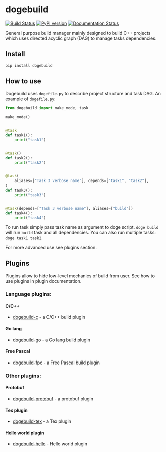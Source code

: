 # dogebuild

[![Build Status](https://travis-ci.org/dogebuild/dogebuild.svg?branch=master)](https://travis-ci.org/dogebuild/dogebuild)
[![PyPI version](https://badge.fury.io/py/dogebuild.svg)](https://badge.fury.io/py/dogebuild)
[![Documentation Status](https://readthedocs.org/projects/dogebuild/badge/?version=latest)](https://dogebuild.readthedocs.io/en/latest/?badge=latest)

General purpose build manager mainly designed to build C++ projects which
uses directed acyclic graph (DAG) to manage tasks dependencies.

## Install

```sh
pip install dogebuild
```

## How to use

Dogebuild uses `dogefile.py` to describe project structure and task DAG.
An example of `dogefile.py`:

```python
from dogebuild import make_mode, task

make_mode()


@task
def task1():
    print("task1")


@task()
def task2():
    print("task2")


@task(
    aliases=["Task 3 verbose name"], depends=["task1", "task2"],
)
def task3():
    print("task3")


@task(depends=["Task 3 verbose name"], aliases=["build"])
def task4():
    print("task4")

```

To run task simply pass task name as argument to doge script.
`doge build` will run `build` task and all dependencies.
You can also run multiple tasks: `doge task1 task2`.

For more advanced use see plugins section.

## Plugins

Plugins allow to hide low-level mechanics of build from user. 
See how to use plugins in plugin documentation.

### Language plugins:

#### C/C++

  - [dogebuild-c](https://github.com/dogebuild/dogebuild-c) - a C/C++ build plugin

#### Go lang

  - [dogebuild-go](https://github.com/dogebuild/dogebuild-go) - a Go lang build plugin

#### Free Pascal

  - [dogebuild-fpc](https://github.com/dogebuild/dogebuild-fpc) - a Free Pascal build plugin

### Other plugins:

#### Protobuf

  - [dogebuild-protobuf](https://github.com/dogebuild/dogebuild-protobuf) - a protobuf plugin


#### Tex plugin

  - [dogebuild-tex](https://github.com/dogebuild/dogebuild-tex) - a Tex plugin


#### Hello world plugin

  - [dogebuild-hello](https://github.com/dogebuild/dogebuild-hello) - Hello world plugin

